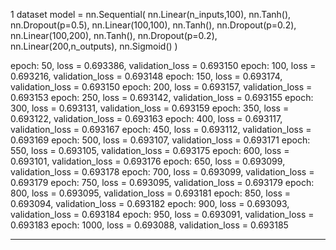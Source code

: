 
1 dataset
model = nn.Sequential(
  nn.Linear(n_inputs,100),
  nn.Tanh(),
  nn.Dropout(p=0.5),
  nn.Linear(100,100),
  nn.Tanh(),
  nn.Dropout(p=0.2),
  nn.Linear(100,200),
  nn.Tanh(),
  nn.Dropout(p=0.2),
  nn.Linear(200,n_outputs),
  nn.Sigmoid()
)

epoch: 50, loss = 0.693386, validation_loss = 0.693150
epoch: 100, loss = 0.693216, validation_loss = 0.693148
epoch: 150, loss = 0.693174, validation_loss = 0.693150
epoch: 200, loss = 0.693157, validation_loss = 0.693153
epoch: 250, loss = 0.693142, validation_loss = 0.693155
epoch: 300, loss = 0.693131, validation_loss = 0.693159
epoch: 350, loss = 0.693122, validation_loss = 0.693163
epoch: 400, loss = 0.693117, validation_loss = 0.693167
epoch: 450, loss = 0.693112, validation_loss = 0.693169
epoch: 500, loss = 0.693107, validation_loss = 0.693171
epoch: 550, loss = 0.693105, validation_loss = 0.693175
epoch: 600, loss = 0.693101, validation_loss = 0.693176
epoch: 650, loss = 0.693099, validation_loss = 0.693178
epoch: 700, loss = 0.693099, validation_loss = 0.693179
epoch: 750, loss = 0.693095, validation_loss = 0.693179
epoch: 800, loss = 0.693095, validation_loss = 0.693181
epoch: 850, loss = 0.693094, validation_loss = 0.693182
epoch: 900, loss = 0.693093, validation_loss = 0.693184
epoch: 950, loss = 0.693091, validation_loss = 0.693183
epoch: 1000, loss = 0.693088, validation_loss = 0.693185

---------------------------------------------------------


